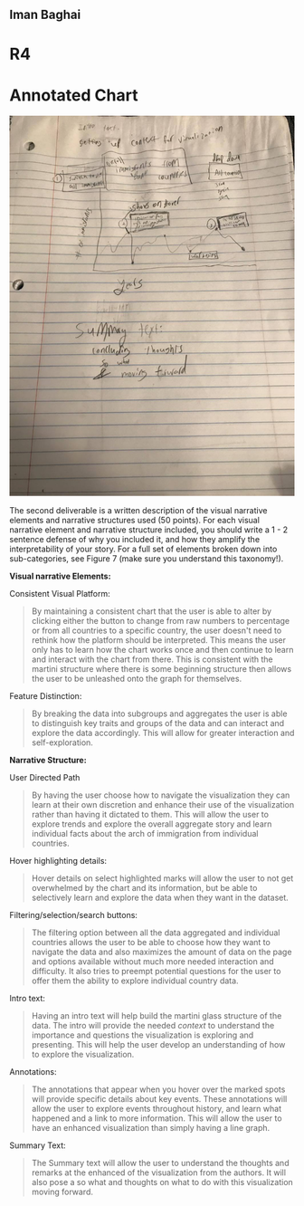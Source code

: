 
## Iman Baghai
# R4

# Annotated Chart


![annotated chart](annotatedChart2.jpg)

The second deliverable is a written description of the visual narrative
elements and narrative structures used (50 points).
For each visual narrative element and narrative structure included,
you should write a 1 - 2 sentence defense of why you included it,
and how they amplify the interpretability of your story.
 For a full set of elements broken down into sub-categories, see Figure 7
 (make sure you understand this taxonomy!).

**Visual narrative Elements:**



 Consistent Visual Platform:

>By maintaining a consistent chart that the user is able to alter by clicking
either the button to change from raw numbers to percentage or from all countries
to a specific country, the user doesn't need to rethink how the platform
should be interpreted. This means the user only has to learn how the chart works once
and then continue to learn and interact with the chart from there.
This is consistent with the martini structure where there is some beginning
structure then allows the user to be unleashed onto the graph for themselves.


 Feature Distinction:

>By breaking the data into subgroups and aggregates the user is able to distinguish key
traits and groups of the data and can interact and explore the data accordingly.
This will allow for greater interaction and self-exploration.

 **Narrative Structure:**

 User Directed Path
 >By having the user choose how to navigate the visualization they can learn at their
 own discretion and enhance their use of the visualization rather than having it dictated
 to them. This will allow the user to explore trends and explore the overall aggregate story
 and learn individual facts about the arch of immigration from individual countries.

 Hover highlighting details:

 >Hover details on select highlighted marks will allow the user to not get overwhelmed by
 the chart and its information, but be able to selectively learn and explore the data when they
 want in the dataset.

 Filtering/selection/search buttons:
>The filtering option between all the data aggregated and individual countries allows the user
to be able to choose how they want to navigate the data and also maximizes the amount of
data on the page and options available without much more needed interaction and difficulty.
It also tries to preempt potential questions for the user to offer them the ability to explore individual
country data.


 Intro text:
 >Having an intro text will help build the martini glass structure of the data.
 The intro will provide the needed *context* to understand the importance and questions the
 visualization is exploring and presenting. This will help the user develop an understanding
 of how to explore the visualization.


 Annotations:
 >The annotations that appear when you hover over the marked spots will provide specific details about
 key events. These annotations will allow the user to explore events throughout history, and learn
 what happened and a link to more information. This will allow the user to have an enhanced
 visualization than simply having a line graph.

 Summary Text:
 >The Summary text will allow the user to understand the thoughts and remarks at the enhanced of the visualization from the authors. It will also pose a so what and
 thoughts on what to do with this visualization moving forward.
